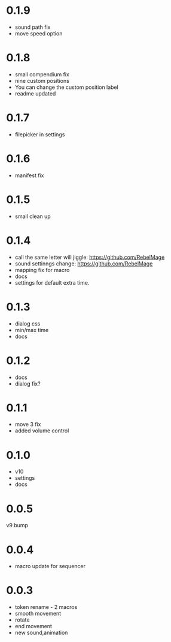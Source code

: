 # 0.1.9
- sound path fix
- move speed option

# 0.1.8
- small compendium fix
- nine custom positions
- You can change the custom position label
- readme updated

# 0.1.7
- filepicker in settings

# 0.1.6
- manifest fix

# 0.1.5
- small clean up

# 0.1.4
- call the same letter will jiggle: https://github.com/RebelMage
- sound settinngs change: https://github.com/RebelMage 
- mapping fix for macro
- docs
- settings for default extra time.

# 0.1.3
- dialog css
- min/max time 
- docs

# 0.1.2
- docs
- dialog fix?

# 0.1.1
- move 3 fix
- added volume control

# 0.1.0
- v10 
- settings
- docs

# 0.0.5
v9 bump

# 0.0.4
- macro update for sequencer

# 0.0.3
- token rename - 2 macros
- smooth movement
- rotate
- end movement
- new sound,animation
